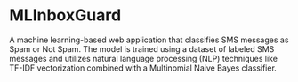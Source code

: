 # MLInboxGuard
A machine learning-based web application that classifies SMS messages as Spam or Not Spam. The model is trained using a dataset of labeled SMS messages and utilizes natural language processing (NLP) techniques like TF-IDF vectorization combined with a Multinomial Naive Bayes classifier.
